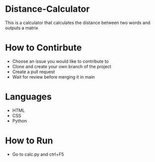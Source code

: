 # Distance-Calculator

This is a calculator that calculates the distance between two words and outputs a matrix

# How to Contirbute
- Choose an issue you would like to contribute to
- Clone and create your own branch of the project
- Create a pull request
- Wait for review before merging it in main

# Languages
- HTML
- CSS
- Python

# How to Run
- Go to calc.py and ctrl+F5
